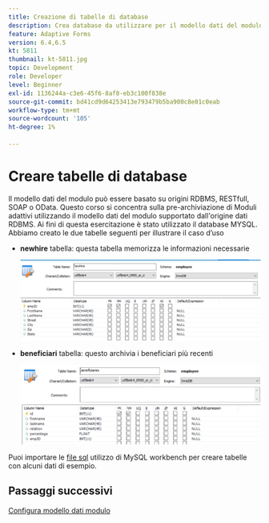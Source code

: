 ```yaml
---
title: Creazione di tabelle di database
description: Crea database da utilizzare per il modello dati del modulo
feature: Adaptive Forms
version: 6.4,6.5
kt: 5811
thumbnail: kt-5811.jpg
topic: Development
role: Developer
level: Beginner
exl-id: 1136244a-c3e6-45f6-8af8-eb3c100f838e
source-git-commit: bd41cd9d64253413e793479b5ba900c8e01c0eab
workflow-type: tm+mt
source-wordcount: '105'
ht-degree: 1%

---
```


# Creare tabelle di database

Il modello dati del modulo può essere basato su origini RDBMS, RESTfull, SOAP o OData. Questo corso si concentra sulla pre-archiviazione di Moduli adattivi utilizzando il modello dati del modulo supportato dall&#39;origine dati RDBMS. Ai fini di questa esercitazione è stato utilizzato il database MYSQL. Abbiamo creato le due tabelle seguenti per illustrare il caso d’uso

* **newhire** tabella: questa tabella memorizza le informazioni necessarie

   ![newhire](assets/newhire-table.png)


* **beneficiari** tabella: questo archivia i beneficiari più recenti

   ![beneficiari](assets/beneficiaries-table.png)

Puoi importare le [file sql](assets/db-schema.sql) utilizzo di MySQL workbench per creare tabelle con alcuni dati di esempio.

## Passaggi successivi

[Configura modello dati modulo](./configuring-form-data-model.md)
